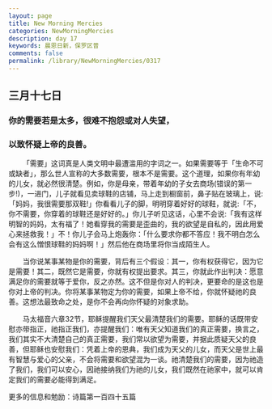 ```yaml
---
layout: page
title: New Morning Mercies
categories: NewMorningMercies
description: day 17
keywords: 晨恩日新，保罗区普
comments: false
permalink: /library/NewMorningMercies/0317
---
```


## 三月十七日

### 你的需要若是太多，很难不抱怨或对人失望，

### 以致怀疑上帝的良善。


&emsp;&emsp;「需要」这词真是人类文明中最遭滥用的字词之一。如果需要等于「生命不可或缺者」，那么世人宣称的大多数需要，根本不是需要。这个道理，如果你有年幼的儿女，就必然很清楚。例如，你是母亲，带着年幼的子女去商场(错误的第一步!)，一进门，儿子就看见卖球鞋的店铺，马上走到橱窗前，鼻子贴在玻璃上，说:「妈妈，我很需要那双鞋!」你看看儿子的脚，明明穿着好好的球鞋，就说:「不，你不需要，你穿着的球鞋还是好好的。」你儿子听见这话，心里不会说:「我有这样明智的妈妈，太有福了！她看穿我的需要是歪曲的，我的欲望是自私的，因此用爱心来拯救我！」不！你儿子会马上炮轰你：「什么要求你都不答应！我不明白怎么会有这么憎恨球鞋的妈妈啊！」然后他在商场里将你当成陌生人。

&emsp;&emsp;当你说某事某物是你的需要，背后有三个假设：其一，你有权获得它，因为它是需要！其二，既然它是需要，你就有权提出要求。其三，你就此作出判决：愿意满足你的需要就等于爱你，反之亦然。这不但是你对人的判决，更要命的是这也是你对上帝的判决。你将某事某物定为你的需要，如果上帝不给，你就怀疑祂的良善。这想法最致命之处，是你不会再向你怀疑的对象求助。

&emsp;&emsp;马太福音六章32节，耶稣提醒我们天父最清楚我们的需要。耶稣的话既带安慰亦带指正，祂指正我们，亦提醒我们：唯有天父知道我们的真正需要，换言之，我们其实不大清楚自己的真正需要，我们常以欲望为需要，并据此质疑天父的良善，但耶稣也安慰我们：凭着上帝的恩典，我们成为天父的儿女，而天父是世上最有智慧与爱心的父亲，不会将需要和欲望混为一谈。祂清楚我们的需要，因为祂造了我们，我们可以安心，因祂接纳我们为祂的儿女，我们既然在祂家中，就可以肯定我们的需要必能得到满足。


更多的信息和勉励：诗篇第一百四十五篇